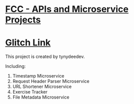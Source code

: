 
# [FCC - APIs and Microservice Projects](https://fcc-apis-microservice.tynydeedev.repl.co)

# [Glitch Link](https://fcc-api-micro-2.glitch.me)

This project is created by tynydeedev.

Including:

1. Timestamp Microservice
2. Request Header Parser Microservice
3. URL Shortener Microservice
4. Exercise Tracker
5. File Metadata Microservice
